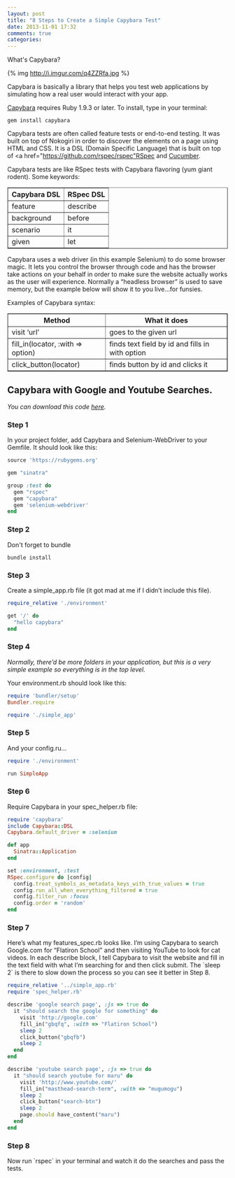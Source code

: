 ```yaml
---
layout: post
title: "8 Steps to Create a Simple Capybara Test"
date: 2013-11-01 17:32
comments: true
categories: 
---
```

What's Capybara?

{% img http://i.imgur.com/q4ZZRfa.jpg %}

Capybara is basically a library that helps you test web applications by simulating how a real user would interact with your app.

<a href="https://github.com/jnicklas/capybara">Capybara</a> requires Ruby 1.9.3 or later. To install, type in your terminal:

```
gem install capybara
```

Capybara tests are often called feature tests or end-to-end testing. It was built on top of Nokogiri in order to discover the elements on a page using HTML and CSS. It is a DSL (Domain Specific Language) that is built on top of <a href="https://github.com/rspec/rspec"RSpec</a> and <a href="http://cukes.info/">Cucumber</a>.

Capybara tests are like RSpec tests with Capybara flavoring (yum giant rodent). Some keywords:
<table border="1">
  <tr>
    <th>Capybara DSL</th>
    <th>RSpec DSL</th>
  </tr>
  <tr>
    <td>feature</td>
    <td>describe</td>
  </tr>
  <tr>
    <td>background </td>
    <td>before</td>
  </tr>
  <tr>
    <td>scenario</td>
    <td>it</td>
  </tr>
  <tr>
    <td>given</td>
    <td>let</td>
  </tr>
</table>

Capybara uses a web driver (in this example Selenium) to do some browser magic. It lets you control the browser through code and has the browser take actions on your behalf in order to make sure the website actually works as the user will experience. Normally a “headless browser” is used to save memory, but the example below will show it to you live…for funsies.

Examples of Capybara syntax:

<table border="1">
  <tr>
    <th>Method</th>
    <th>What it does</th>
  </tr>
  <tr>
    <td>visit &#8216;url&#8217;</td>
    <td>goes to the given url</td>
  </tr>
  <tr>
    <td>fill_in(locator, :with => option)</td>
    <td>finds text field by id and fills in with option</td>
  </tr>
  <tr>
    <td>click_button(locator)</td>
    <td>finds button by id and clicks it</td>
  </tr>
</table>

<h2>Capybara with Google and Youtube Searches.</h2>
<em>You can download this code <a href="https://github.com/irislee/try-capybara">here</a>.</em>

<h3>Step 1</h3>
In your project folder, add Capybara and Selenium-WebDriver to your Gemfile. It should look like this:

```ruby
source 'https://rubygems.org'

gem "sinatra"

group :test do
  gem "rspec"
  gem "capybara"
  gem 'selenium-webdriver'
end
```

<h3>Step 2</h3>
Don't forget to bundle

```
bundle install
```
<h3>Step 3</h3>
Create a simple_app.rb file (it got mad at me if I didn’t include this file).

```ruby
require_relative './environment'

get '/' do
  "hello capybara"
end
```

<h3>Step 4</h3>
<em>Normally, there’d be more folders in your application, but this is a very simple example so everything is in the top level.</em>

Your environment.rb should look like this:

```ruby
require 'bundler/setup'
Bundler.require

require './simple_app'
```

<h3>Step 5</h3>
And your config.ru…

```ruby
require './environment'

run SimpleApp
```

<h3>Step 6</h3>
Require Capybara in your spec_helper.rb file:

```ruby
require 'capybara'
include Capybara::DSL
Capybara.default_driver = :selenium

def app
  Sinatra::Application
end

set :environment, :test
RSpec.configure do |config|
  config.treat_symbols_as_metadata_keys_with_true_values = true
  config.run_all_when_everything_filtered = true
  config.filter_run :focus
  config.order = 'random'
end
```

<h3>Step 7</h3>
Here’s what my features_spec.rb looks like. I’m using Capybara to search Google.com for “Flatiron School” and then visiting YouTube to look for cat videos. In each describe block, I tell Capybara to visit the website and fill in the text field with what I’m searching for and then click submit. The `sleep 2` is there to slow down the process so you can see it better in Step 8.

```ruby
require_relative '../simple_app.rb'
require 'spec_helper.rb'

describe 'google search page', :js => true do
  it "should search the google for something" do
    visit 'http://google.com'
    fill_in("gbqfq", :with => "Flatiron School")
    sleep 2
    click_button("gbqfb")
    sleep 2
  end
end

describe 'youtube search page', :js => true do
  it "should search youtube for maru" do
    visit 'http://www.youtube.com/'
    fill_in("masthead-search-term", :with => "mugumogu")
    sleep 2
    click_button("search-btn")
    sleep 2
    page.should have_content("maru")
  end
end
```

<h3>Step 8</h3>
Now run `rspec` in your terminal and watch it do the searches and pass the tests.